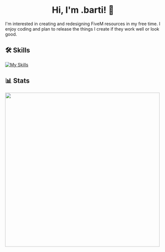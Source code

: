 <h1 align="center">
Hi, I'm .barti! 👋
</h1>

I'm interested in creating and redesigning FiveM resources in my free time. I enjoy coding and plan to release the things I create if they work well or look good.

## 🛠 Skills

[![My Skills](https://skillicons.dev/icons?i=js,html,css,react,ts,lua)](https://github.com/barti-code)

## 📊 Stats

<img src="https://wakatime.com/share/@191568e5-32ad-4bc4-a496-9139214891d1/7ae79c62-ee33-4add-ae4c-3a008e2e24aa.svg" height = 500>
